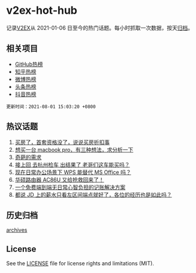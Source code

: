 # v2ex-hot-hub

 记录[V2EX](https://www.v2ex.com/)从 2021-01-06 日至今的热门话题。每小时抓取一次数据，按天[归档](archives)。
 
 ## 相关项目

- [GitHub热榜](https://github.com/snaildev/github-hot-hub)
- [知乎热榜](https://github.com/snaildev/zhihu-hot-hub)
- [微博热榜](https://github.com/snaildev/weibo-hot-hub)
- [头条热榜](https://github.com/snaildev/toutiao-hot-hub)
- [抖音热榜](https://github.com/snaildev/douyin-hot-hub)


 `更新时间：2021-08-01 15:03:20 +0800`

## 热议话题

1. [买房了，首套资格没了，说说买房折扣事](https://www.v2ex.com/t/792874)
1. [想买一台 macbook pro，有三种想法，求分析一下](https://www.v2ex.com/t/792925)
1. [奇葩的需求](https://www.v2ex.com/t/792876)
1. [接上回 去杭州检车 出结果了 老哥们这车能买吗？](https://www.v2ex.com/t/792906)
1. [现在日常办公场景下 WPS 能替代 MS Office 吗？](https://www.v2ex.com/t/792879)
1. [华硕路由器 AC86U 又给抢救回来了！](https://www.v2ex.com/t/792880)
1. [一个免费端到端无日常心智负担的记账解决方案](https://www.v2ex.com/t/792877)
1. [都说 JD 上的薪水只看左区间端点就好了，各位的经历也是如此吗？](https://www.v2ex.com/t/792951)

## 历史归档

[archives](archives)

## License

See the [LICENSE](LICENSE) file for license rights and limitations (MIT).
